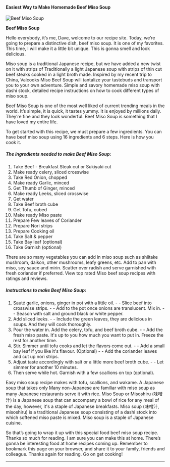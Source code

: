             

#### Easiest Way to Make Homemade Beef Miso Soup

![Beef Miso Soup](https://img-global.cpcdn.com/recipes/d1d0d9bd8870fd8f/751x532cq70/beef-miso-soup-recipe-main-photo.jpg)

**Beef Miso Soup**

Hello everybody, it’s me, Dave, welcome to our recipe site. Today, we’re going to prepare a distinctive dish, beef miso soup. It is one of my favorites. This time, I will make it a little bit unique. This is gonna smell and look delicious.

Miso soup is a traditional Japanese recipe, but we have added a new twist on it with strips of Traditionally a light Japanese soup with strips of thin cut beef steaks cooked in a light broth made. Inspired by my recent trip to China, Valcooks Miso Beef Soup will tantalize your tastebuds and transport you to your own adventure. Simple and savory homemade miso soup with dashi stock, detailed recipe instructions on how to cook different types of miso soup.

Beef Miso Soup is one of the most well liked of current trending meals in the world. It’s simple, it is quick, it tastes yummy. It is enjoyed by millions daily. They’re fine and they look wonderful. Beef Miso Soup is something that I have loved my entire life.

To get started with this recipe, we must prepare a few ingredients. You can have beef miso soup using 16 ingredients and 6 steps. Here is how you cook it.

##### The ingredients needed to make Beef Miso Soup:

1.  Take Beef - Breakfast Steak cut or Sukiyaki cut
2.  Make ready celery, sliced crosswise
3.  Take Red Onion, chopped
4.  Make ready Garlic, minced
5.  Get Thumb of Ginger, minced
6.  Make ready Leeks, sliced crosswise
7.  Get water
8.  Take Beef broth cube
9.  Get Tofu, cubed
10.  Make ready Miso paste
11.  Prepare Few leaves of Coriander
12.  Prepare Nori strips
13.  Prepare Cooking oil
14.  Take Salt & pepper
15.  Take Bay leaf (optional)
16.  Take Garnish (optional)

There are so many vegetables you can add in miso soup such as shiitake mushroom, daikon, other mushrooms, leafy greens, etc. Add to pan with miso, soy sauce and mirin. Scatter over radish and serve garnished with fresh coriander if preferred. View top rated Miso beef soup recipes with ratings and reviews.

##### Instructions to make Beef Miso Soup:

1.  Sauté garlic, onions, ginger in pot with a little oil. - - Slice beef into crosswise strips. - - Add to the pot once onions are translucent. Mix in. - - Season with salt and ground black or white pepper.
2.  Add sliced leeks. - - Include the green leaves, they are delicious in soups. And they will cook thoroughly.
3.  Pour the water in. Add the celery, tofu, and beef broth cube. - - Add the fresh miso paste. It's up to you how much you want to put in. Freeze the rest for another time.
4.  Stir. Simmer until tofu cooks and let the flavors come out. - - Add a small bay leaf if you like it's flavour. (Optional) - - Add the coriander leaves and cut up nori strips.
5.  Adjust taste accordingly with salt or a little more beef broth cube. - - Let simmer for another 10 minutes.
6.  Then serve while hot. Garnish with a few scallions on top (optional).

Easy miso soup recipe makes with tofu, scallions, and wakame. A Japanese soup that takes only Many non-Japanese are familiar with miso soup as many Japanese restaurants serve it with rice. Miso Soup or Misoshiru (味噌汁) is a Japanese soup that can accompany a bowl of rice for any meal of the day, however, it's a staple of Japanese breakfasts. Miso soup (味噌汁, misoshiru) is a traditional Japanese soup consisting of a dashi stock into which softened miso paste is mixed. Miso soup is a staple of Japanese cuisine.

So that’s going to wrap it up with this special food beef miso soup recipe. Thanks so much for reading. I am sure you can make this at home. There’s gonna be interesting food at home recipes coming up. Remember to bookmark this page on your browser, and share it to your family, friends and colleague. Thanks again for reading. Go on get cooking!

* * *